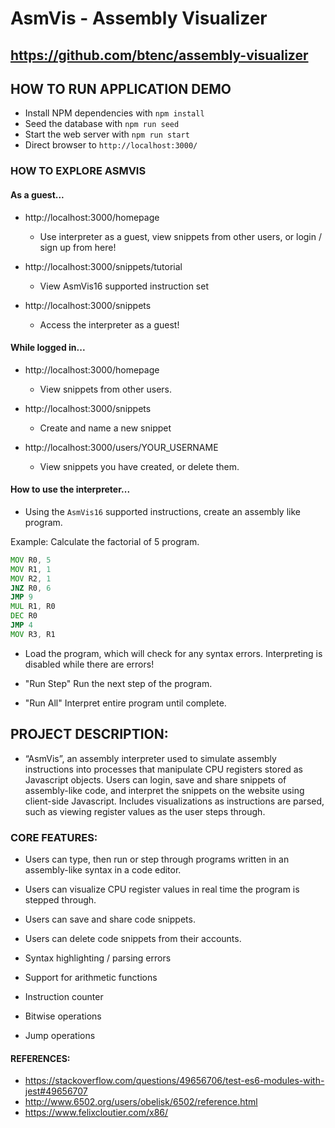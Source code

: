 # AsmVis - Assembly Visualizer

## https://github.com/btenc/assembly-visualizer

## HOW TO RUN APPLICATION DEMO

- Install NPM dependencies with `npm install`
- Seed the database with `npm run seed`
- Start the web server with `npm run start`
- Direct browser to `http://localhost:3000/`

### HOW TO EXPLORE ASMVIS

#### As a guest...

- http://localhost:3000/homepage

  - Use interpreter as a guest, view snippets from other users, or login / sign up from here!

- http://localhost:3000/snippets/tutorial

  - View AsmVis16 supported instruction set

- http://localhost:3000/snippets

  - Access the interpreter as a guest!

#### While logged in...

- http://localhost:3000/homepage

  - View snippets from other users.

- http://localhost:3000/snippets

  - Create and name a new snippet

- http://localhost:3000/users/YOUR_USERNAME

  - View snippets you have created, or delete them.

#### How to use the interpreter...

- Using the `AsmVis16` supported instructions, create an assembly like program.

Example: Calculate the factorial of 5 program.

```asm
MOV R0, 5
MOV R1, 1
MOV R2, 1
JNZ R0, 6
JMP 9
MUL R1, R0
DEC R0
JMP 4
MOV R3, R1
```

- Load the program, which will check for any syntax errors. Interpreting is disabled while there are errors!

- "Run Step" Run the next step of the program.

- "Run All" Interpret entire program until complete.

## PROJECT DESCRIPTION:

- “AsmVis”, an assembly interpreter used to simulate assembly instructions into processes that manipulate CPU registers stored as Javascript objects. Users can login, save and share snippets of assembly-like code, and interpret the snippets on the website using client-side Javascript. Includes visualizations as instructions are parsed, such as viewing register values as the user steps through.

### CORE FEATURES:

- Users can type, then run or step through programs written in an assembly-like syntax in a code editor.

- Users can visualize CPU register values in real time the program is stepped through.

- Users can save and share code snippets.

- Users can delete code snippets from their accounts.

- Syntax highlighting / parsing errors

- Support for arithmetic functions

- Instruction counter

- Bitwise operations

- Jump operations

#### REFERENCES:

- https://stackoverflow.com/questions/49656706/test-es6-modules-with-jest#49656707
- http://www.6502.org/users/obelisk/6502/reference.html
- https://www.felixcloutier.com/x86/
